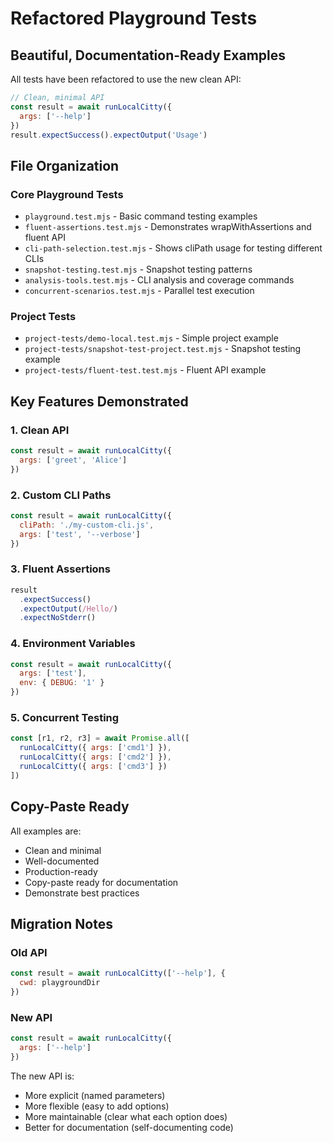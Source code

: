 # Refactored Playground Tests

## Beautiful, Documentation-Ready Examples

All tests have been refactored to use the new clean API:

```javascript
// Clean, minimal API
const result = await runLocalCitty({
  args: ['--help']
})
result.expectSuccess().expectOutput('Usage')
```

## File Organization

### Core Playground Tests
- `playground.test.mjs` - Basic command testing examples
- `fluent-assertions.test.mjs` - Demonstrates wrapWithAssertions and fluent API
- `cli-path-selection.test.mjs` - Shows cliPath usage for testing different CLIs
- `snapshot-testing.test.mjs` - Snapshot testing patterns
- `analysis-tools.test.mjs` - CLI analysis and coverage commands
- `concurrent-scenarios.test.mjs` - Parallel test execution

### Project Tests
- `project-tests/demo-local.test.mjs` - Simple project example
- `project-tests/snapshot-test-project.test.mjs` - Snapshot testing example
- `project-tests/fluent-test.test.mjs` - Fluent API example

## Key Features Demonstrated

### 1. Clean API
```javascript
const result = await runLocalCitty({
  args: ['greet', 'Alice']
})
```

### 2. Custom CLI Paths
```javascript
const result = await runLocalCitty({
  cliPath: './my-custom-cli.js',
  args: ['test', '--verbose']
})
```

### 3. Fluent Assertions
```javascript
result
  .expectSuccess()
  .expectOutput(/Hello/)
  .expectNoStderr()
```

### 4. Environment Variables
```javascript
const result = await runLocalCitty({
  args: ['test'],
  env: { DEBUG: '1' }
})
```

### 5. Concurrent Testing
```javascript
const [r1, r2, r3] = await Promise.all([
  runLocalCitty({ args: ['cmd1'] }),
  runLocalCitty({ args: ['cmd2'] }),
  runLocalCitty({ args: ['cmd3'] })
])
```

## Copy-Paste Ready

All examples are:
- Clean and minimal
- Well-documented
- Production-ready
- Copy-paste ready for documentation
- Demonstrate best practices

## Migration Notes

### Old API
```javascript
const result = await runLocalCitty(['--help'], {
  cwd: playgroundDir
})
```

### New API
```javascript
const result = await runLocalCitty({
  args: ['--help']
})
```

The new API is:
- More explicit (named parameters)
- More flexible (easy to add options)
- More maintainable (clear what each option does)
- Better for documentation (self-documenting code)
